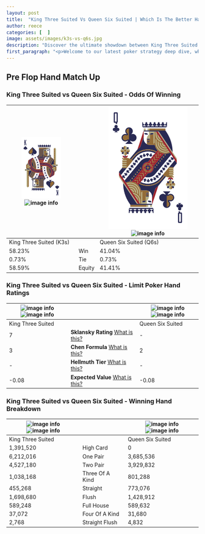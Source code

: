 ```yaml
---
layout: post
title:  "King Three Suited Vs Queen Six Suited | Which Is The Better Hand In Poker? A Complete Guide"
author: reece
categories: [  ]
image: assets/images/k3s-vs-q6s.jpg
description: "Discover the ultimate showdown between King Three Suited and Queen Six Suited in poker! Uncover the odds, strategies, and scenarios where one hand triumphs over the other. Get ready to up your poker game with this thrilling analysis."
first_paragraph: "<p>Welcome to our latest poker strategy deep dive, where we're pitting two distinct hands against each other in a high-stakes showdown: King Three Suited vs Queen Six Suited.</p><p>In the dynamic world of poker, every decision counts, and knowing which hand holds the upper hand is key to your success at the table.</p><p>In this article, we'll dissect these two hands, explore the scenarios where one dominates the other, and equip you with the knowledge to make strategic choices that can tip the odds in your favor.</p><p>Get ready to unravel the intriguing dynamics of these poker hands and elevate your game to new heights.</p>"
---
```




[comment]: # (sp0)

## Pre Flop Hand Match Up

<div class="table hand-ratings" markdown="1"> 



### King Three Suited vs Queen Six Suited - Odds Of Winning


    
| ![image info](assets/images/hand1/K.png) ![image info](assets/images/hand1/3s.png) |  | ![image info](assets/images/hand2/Q.png) ![image info](assets/images/hand2/6s.png) |
| -------- | -------- | -------- |
| King Three Suited (K3s) |  | Queen Six Suited (Q6s) |
| 58.23% | Win | 41.04% |
| 0.73% | Tie | 0.73% |
| 58.59% | Equity | 41.41% |




[comment]: # (sp1)



### King Three Suited vs Queen Six Suited - Limit Poker Hand Ratings


    
| ![image info](https://www.riverpairs.com/assets/images/hand1/K.png) ![image info](https://www.riverpairs.com/assets/images/hand1/3s.png) |  | ![image info](https://www.riverpairs.com/assets/images/hand2/Q.png) ![image info](https://www.riverpairs.com/assets/images/hand2/6s.png) |
| -------- | -------- | -------- |
| King Three Suited |  | Queen Six Suited |
| 7 | **Sklansky Rating** [What is this?](/sklansky-rating-explained) | - |
| 3 | **Chen Formula** [What is this?](/chen-formula-explained) | 2 |
| - | **Hellmuth Tier** [What is this?](/Hellmuth-tier-explained) | - |
| -0.08 | **Expected Value** [What is this?](/expected-value-explained) | -0.08 |




[comment]: # (sp2)



### King Three Suited vs Queen Six Suited - Winning Hand Breakdown


    
| ![image info](https://www.riverpairs.com/assets/images/hand1/K.png) ![image info](https://www.riverpairs.com/assets/images/hand1/3s.png) |  | ![image info](https://www.riverpairs.com/assets/images/hand2/Q.png) ![image info](https://www.riverpairs.com/assets/images/hand2/6s.png) |
| -------- | -------- | -------- |
| King Three Suited |  | Queen Six Suited |
| 1,391,520 | High Card | 0 |
| 6,212,016 | One Pair | 3,685,536 |
| 4,527,180 | Two Pair | 3,929,832 |
| 1,038,168 | Three Of A Kind | 801,288 |
| 455,268 | Straight | 773,076 |
| 1,698,680 | Flush | 1,428,912 |
| 589,248 | Full House | 589,632 |
| 37,072 | Four Of A Kind | 31,680 |
| 2,768 | Straight Flush | 4,832 |




[comment]: # (sp3)



</div>

[comment]: # (sp4)



[comment]: # (sp5)

